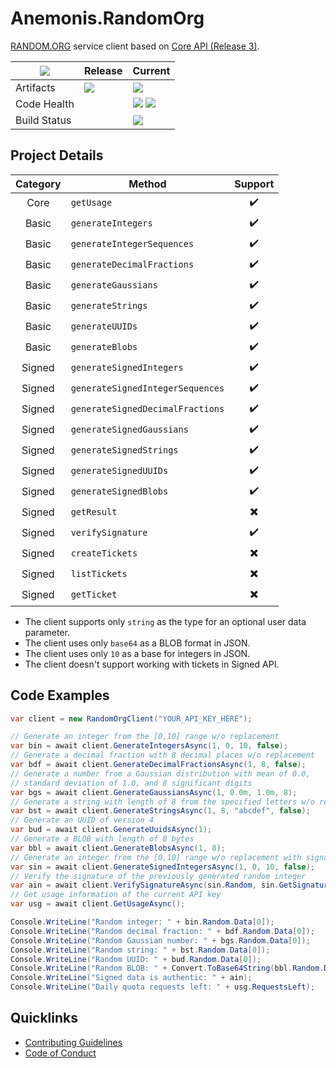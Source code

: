 # Anemonis.RandomOrg

[RANDOM.ORG](https://www.random.org) service client based on [Core API (Release 3)](https://api.random.org/json-rpc/3).

| [![](https://img.shields.io/gitter/room/nwjs/nw.js.svg?style=flat-square)](https://gitter.im/anemonis/random-org) | Release | Current |
|---|---|---|
| Artifacts | [![](https://img.shields.io/nuget/vpre/Anemonis.RandomOrg.svg?style=flat-square)](https://www.nuget.org/packages/Anemonis.RandomOrg) | [![](https://img.shields.io/myget/alexanderkozlenko/vpre/Anemonis.RandomOrg.svg?label=myget&style=flat-square)](https://www.myget.org/feed/alexanderkozlenko/package/nuget/Anemonis.RandomOrg) |
| Code Health | | [![](https://img.shields.io/sonar/coverage/random-org?format=long&server=https%3A%2F%2Fsonarcloud.io&style=flat-square)](https://sonarcloud.io/component_measures?id=random-org&metric=coverage&view=list) [![](https://img.shields.io/sonar/violations/random-org?format=long&server=https%3A%2F%2Fsonarcloud.io&style=flat-square)](https://sonarcloud.io/project/issues?id=random-org&resolved=false) |
| Build Status | | [![](https://img.shields.io/azure-devops/build/alexanderkozlenko/github-pipelines/3?label=main&style=flat-square)](https://dev.azure.com/alexanderkozlenko/github-pipelines/_build?definitionId=3&_a=summary) |

## Project Details

| Category | Method | Support |
| :---: | --- | :---: |
| Core | `getUsage` | :heavy_check_mark: |
| Basic | `generateIntegers` | :heavy_check_mark: |
| Basic | `generateIntegerSequences` | :heavy_check_mark: |
| Basic | `generateDecimalFractions` | :heavy_check_mark: |
| Basic | `generateGaussians` | :heavy_check_mark: |
| Basic | `generateStrings` | :heavy_check_mark: |
| Basic | `generateUUIDs` | :heavy_check_mark: |
| Basic | `generateBlobs` | :heavy_check_mark: |
| Signed | `generateSignedIntegers` | :heavy_check_mark: |
| Signed | `generateSignedIntegerSequences` | :heavy_check_mark: |
| Signed | `generateSignedDecimalFractions` | :heavy_check_mark: |
| Signed | `generateSignedGaussians` | :heavy_check_mark: |
| Signed | `generateSignedStrings` | :heavy_check_mark: |
| Signed | `generateSignedUUIDs` | :heavy_check_mark: |
| Signed | `generateSignedBlobs` | :heavy_check_mark: |
| Signed | `getResult` | :heavy_multiplication_x: |
| Signed | `verifySignature` | :heavy_check_mark: |
| Signed | `createTickets` | :heavy_multiplication_x: |
| Signed | `listTickets` | :heavy_multiplication_x: |
| Signed | `getTicket` | :heavy_multiplication_x: |

- The client supports only `string` as the type for an optional user data parameter.
- The client uses only `base64` as a BLOB format in JSON.
- The client uses only `10` as a base for integers in JSON.
- The client doesn't support working with tickets in Signed API.

## Code Examples

```cs
var client = new RandomOrgClient("YOUR_API_KEY_HERE");

// Generate an integer from the [0,10] range w/o replacement
var bin = await client.GenerateIntegersAsync(1, 0, 10, false);
// Generate a decimal fraction with 8 decimal places w/o replacement
var bdf = await client.GenerateDecimalFractionsAsync(1, 8, false);
// Generate a number from a Gaussian distribution with mean of 0.0,
// standard deviation of 1.0, and 8 significant digits
var bgs = await client.GenerateGaussiansAsync(1, 0.0m, 1.0m, 8);
// Generate a string with length of 8 from the specified letters w/o replacement
var bst = await client.GenerateStringsAsync(1, 8, "abcdef", false);
// Generate an UUID of version 4
var bud = await client.GenerateUuidsAsync(1);
// Generate a BLOB with length of 8 bytes
var bbl = await client.GenerateBlobsAsync(1, 8);
// Generate an integer from the [0,10] range w/o replacement with signature
var sin = await client.GenerateSignedIntegersAsync(1, 0, 10, false);
// Verify the signature of the previously generated random integer
var ain = await client.VerifySignatureAsync(sin.Random, sin.GetSignature());
// Get usage information of the current API key
var usg = await client.GetUsageAsync();

Console.WriteLine("Random integer: " + bin.Random.Data[0]);
Console.WriteLine("Random decimal fraction: " + bdf.Random.Data[0]);
Console.WriteLine("Random Gaussian number: " + bgs.Random.Data[0]);
Console.WriteLine("Random string: " + bst.Random.Data[0]);
Console.WriteLine("Random UUID: " + bud.Random.Data[0]);
Console.WriteLine("Random BLOB: " + Convert.ToBase64String(bbl.Random.Data[0]));
Console.WriteLine("Signed data is authentic: " + ain);
Console.WriteLine("Daily quota requests left: " + usg.RequestsLeft);
```

## Quicklinks

- [Contributing Guidelines](./CONTRIBUTING.md)
- [Code of Conduct](./CODE_OF_CONDUCT.md)

